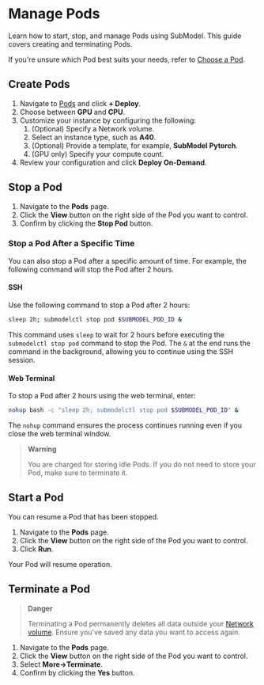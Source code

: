 # Manage Pods

Learn how to start, stop, and manage Pods using SubModel. This guide covers creating and terminating Pods.

If you're unsure which Pod best suits your needs, refer to [Choose a Pod](/pods/choose-a-pod.md).

## Create Pods

1. Navigate to [Pods](https://submodel.ai/#/inst/list) and click **+ Deploy**.
2. Choose between **GPU** and **CPU**.
3. Customize your instance by configuring the following:
   1. (Optional) Specify a Network volume.
   2. Select an instance type, such as **A40**.
   3. (Optional) Provide a template, for example, **SubModel Pytorch**.
   4. (GPU only) Specify your compute count.
4. Review your configuration and click **Deploy On-Demand**.


## Stop a Pod

1. Navigate to the **Pods** page.
2. Click the **View** button on the right side of the Pod you want to control.
3. Confirm by clicking the **Stop Pod** button.

### Stop a Pod After a Specific Time

You can also stop a Pod after a specific amount of time. For example, the following command will stop the Pod after 2 hours.

#### SSH

Use the following command to stop a Pod after 2 hours:

```bash
sleep 2h; submodelctl stop pod $SUBMODEL_POD_ID &
```

This command uses `sleep` to wait for 2 hours before executing the `submodelctl stop pod` command to stop the Pod. The `&` at the end runs the command in the background, allowing you to continue using the SSH session.

#### Web Terminal

To stop a Pod after 2 hours using the web terminal, enter:

```bash
nohup bash -c "sleep 2h; submodelctl stop pod $SUBMODEL_POD_ID" &
```

The `nohup` command ensures the process continues running even if you close the web terminal window.

> **Warning**
>
> You are charged for storing idle Pods. If you do not need to store your Pod, make sure to terminate it.

## Start a Pod

You can resume a Pod that has been stopped.

1. Navigate to the **Pods** page.
2. Click the **View** button on the right side of the Pod you want to control.
3. Click **Run**.

Your Pod will resume operation.

## Terminate a Pod

> **Danger**
>
> Terminating a Pod permanently deletes all data outside your [Network volume](/pods/storage/create-network-volumes). Ensure you've saved any data you want to access again.

1. Navigate to the **Pods** page.
2. Click the **View** button on the right side of the Pod you want to control.
3. Select **More→Terminate**.
4. Confirm by clicking the **Yes** button.
